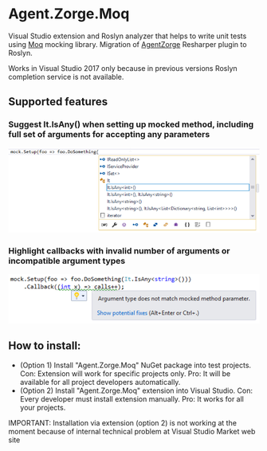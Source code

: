 # Agent.Zorge.Moq

Visual Studio extension and Roslyn analyzer that helps to write unit tests using [Moq](https://github.com/moq/moq4) mocking library. Migration of [AgentZorge](https://github.com/Litee/AgentZorge) Resharper plugin to Roslyn.

Works in Visual Studio 2017 only because in previous versions Roslyn completion service is not available.

## Supported features

### Suggest It.IsAny() when setting up mocked method, including full set of arguments for accepting any parameters

![](https://github.com/Litee/Agent.Zorge.Moq/blob/master/media/suggest-isany-argument.png)

### Highlight callbacks with invalid number of arguments or incompatible argument types

![](https://github.com/Litee/Agent.Zorge.Moq/blob/master/media/highlight-incompatible-callbacks.png)

## How to install:

* (Option 1) Install "Agent.Zorge.Moq" NuGet package into test projects. Con: Extension will work for specific projects only. Pro: It will be available for all project developers automatically.
* (Option 2) Install "Agent.Zorge.Moq" extension into Visual Studio. Con: Every developer must install extension manually. Pro: It works for all your projects. 

IMPORTANT: Installation via extension (option 2) is not working at the moment because of internal technical problem at Visual Studio Market web site
